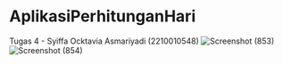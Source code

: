 # AplikasiPerhitunganHari
 Tugas 4 - Syiffa Ocktavia Asmariyadi (2210010548)
![Screenshot (853)](https://github.com/user-attachments/assets/2a7ebd5f-9187-47d3-a7c5-73d6fd3d2c52)
![Screenshot (854)](https://github.com/user-attachments/assets/00fba522-69b7-49a7-adc4-7cc14caa8b1e)

